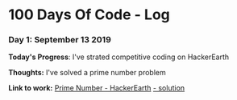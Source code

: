 # 100 Days Of Code - Log

### Day 1: September 13 2019

**Today's Progress**: I've strated competitive coding on HackerEarth

**Thoughts:** I've solved a prime number problem  

**Link to work:** [Prime Number - HackerEarth](https://www.hackerearth.com/practice/basic-programming/input-output/basics-of-input-output/practice-problems/algorithm/prime-number-8/) [- solution](https://github.com/skandishu/Coding/blob/master/hackerearth/basic%20of%20IO/prime_number.py)
